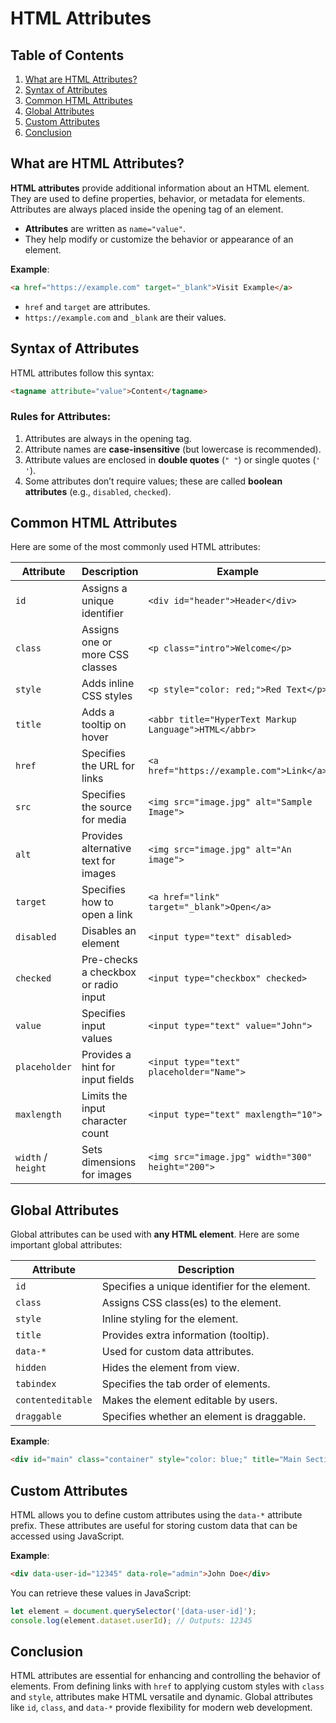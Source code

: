 # HTML Attributes

## Table of Contents

1. [What are HTML Attributes?](#what-are-html-attributes)  
2. [Syntax of Attributes](#syntax-of-attributes)  
3. [Common HTML Attributes](#common-html-attributes)  
4. [Global Attributes](#global-attributes)  
5. [Custom Attributes](#custom-attributes)  
6. [Conclusion](#conclusion)  


## What are HTML Attributes?

**HTML attributes** provide additional information about an HTML element. They are used to define properties, behavior, or metadata for elements. Attributes are always placed inside the opening tag of an element.

- **Attributes** are written as `name="value"`.  
- They help modify or customize the behavior or appearance of an element.

**Example**:  
```html
<a href="https://example.com" target="_blank">Visit Example</a>
```
- `href` and `target` are attributes.  
- `https://example.com` and `_blank` are their values.


## Syntax of Attributes

HTML attributes follow this syntax:  
```html
<tagname attribute="value">Content</tagname>
```

### Rules for Attributes:
1. Attributes are always in the opening tag.  
2. Attribute names are **case-insensitive** (but lowercase is recommended).  
3. Attribute values are enclosed in **double quotes** (`" "`) or single quotes (`' '`).  
4. Some attributes don’t require values; these are called **boolean attributes** (e.g., `disabled`, `checked`).

## Common HTML Attributes

Here are some of the most commonly used HTML attributes:

| Attribute    | Description                          | Example                                      |
|--------------|--------------------------------------|----------------------------------------------|
| `id`         | Assigns a unique identifier          | `<div id="header">Header</div>`              |
| `class`      | Assigns one or more CSS classes      | `<p class="intro">Welcome</p>`               |
| `style`      | Adds inline CSS styles               | `<p style="color: red;">Red Text</p>`        |
| `title`      | Adds a tooltip on hover              | `<abbr title="HyperText Markup Language">HTML</abbr>` |
| `href`       | Specifies the URL for links          | `<a href="https://example.com">Link</a>`     |
| `src`        | Specifies the source for media       | `<img src="image.jpg" alt="Sample Image">`   |
| `alt`        | Provides alternative text for images | `<img src="image.jpg" alt="An image">`       |
| `target`     | Specifies how to open a link         | `<a href="link" target="_blank">Open</a>`    |
| `disabled`   | Disables an element                  | `<input type="text" disabled>`               |
| `checked`    | Pre-checks a checkbox or radio input | `<input type="checkbox" checked>`            |
| `value`      | Specifies input values               | `<input type="text" value="John">`           |
| `placeholder`| Provides a hint for input fields     | `<input type="text" placeholder="Name">`     |
| `maxlength`  | Limits the input character count     | `<input type="text" maxlength="10">`         |
| `width` / `height` | Sets dimensions for images     | `<img src="image.jpg" width="300" height="200">` |

## Global Attributes

Global attributes can be used with **any HTML element**. Here are some important global attributes:

| Attribute       | Description                               |
|-----------------|-------------------------------------------|
| `id`           | Specifies a unique identifier for the element. |
| `class`        | Assigns CSS class(es) to the element.     |
| `style`        | Inline styling for the element.           |
| `title`        | Provides extra information (tooltip).     |
| `data-*`       | Used for custom data attributes.          |
| `hidden`       | Hides the element from view.              |
| `tabindex`     | Specifies the tab order of elements.      |
| `contenteditable` | Makes the element editable by users.    |
| `draggable`    | Specifies whether an element is draggable.|

**Example**:  
```html
<div id="main" class="container" style="color: blue;" title="Main Section">Hello World</div>
```

## Custom Attributes

HTML allows you to define custom attributes using the `data-*` attribute prefix. These attributes are useful for storing custom data that can be accessed using JavaScript.

**Example**:  
```html
<div data-user-id="12345" data-role="admin">John Doe</div>
```

You can retrieve these values in JavaScript:  
```javascript
let element = document.querySelector('[data-user-id]');
console.log(element.dataset.userId); // Outputs: 12345
```


## Conclusion

HTML attributes are essential for enhancing and controlling the behavior of elements. From defining links with `href` to applying custom styles with `class` and `style`, attributes make HTML versatile and dynamic. Global attributes like `id`, `class`, and `data-*` provide flexibility for modern web development.
